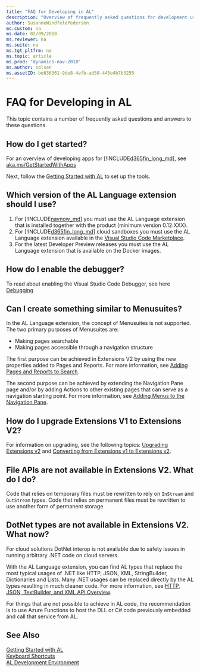 ```yaml
---
title: "FAQ for Developing in AL"
description: "Overview of frequently asked questions for development using the AL language."
author: SusanneWindfeldPedersen
ms.custom: na
ms.date: 02/09/2018
ms.reviewer: na
ms.suite: na
ms.tgt_pltfrm: na
ms.topic: article
ms.prod: "dynamics-nav-2018"
ms.author: solsen
ms.assetID: be636361-9de8-4efb-ad50-445e4b7b3255
---
```


 

# FAQ for Developing in AL
This topic contains a number of frequently asked questions and answers to these questions. 

## How do I get started?
For an overview of developing apps for [!INCLUDE[d365fin_long_md](includes/d365fin_long_md.md)], see [aka.ms/GetStartedWithApps](devenv-develop-apps-for-fin.md)

Next, follow the [Getting Started with AL](devenv-get-started.md) to set up the tools.


## Which version of the AL Language extension should I use?
1) For [!INCLUDE[navnow_md](includes/navnow_md.md)] you must use the AL Language extension that is installed together with the product (minimum version 0.12.XXX).
2) For [!INCLUDE[d365fin_long_md](includes/d365fin_long_md.md)] cloud sandboxes you must use the AL Language extension available in the [Visual Studio Code Marketplace](https://marketplace.visualstudio.com/vscode).
3) For the latest Developer Preview releases you must use the AL Language extension that is available on the Docker images.

## How do I enable the debugger?
To read about enabling the Visual Studio Code Debugger, see here [Debugging](devenv-debugging.md)

## Can I create something similar to Menusuites?
In the AL Language extension, the concept of Menusuites is not supported. The two primary purposes of Menusuites are:

- Making pages searchable
- Making pages accessible through a navigation structure

The first purpose can be achieved in Extensions V2 by using the new properties added to Pages and Reports. For more information, see [Adding Pages and Reports to Search](devenv-al-menusuite-functionality.md).

The second purpose can be achieved by extending the Navigation Pane page and/or by adding Actions to other existing pages that can serve as a navigation starting point. For more information, see [Adding Menus to the Navigation Pane](devenv-adding-menus-to-navigation-pane.md).

## How do I upgrade Extensions V1 to Extensions V2?
For information on upgrading, see the following topics:
[Upgrading Extensions v2](devenv-upgrading-extensions.md) and [Converting from Extensions v1 to Extensions v2](devenv-upgrade-v1-to-v2-overview.md).

## File APIs are not available in Extensions V2. What do I do?
Code that relies on temporary files must be rewritten to rely on `InStream` and `OutStream` types. Code that relies on permanent files must be rewritten to use another form of permanent storage.

## DotNet types are not available in Extensions V2. What now?
For cloud solutions DotNet interop is not available due to safety issues in running arbitrary .NET code on cloud servers. 

With the AL Language extension, you can find AL types that replace the most typical usages of .NET like HTTP, JSON, XML, StringBuilder, Dictionaries and Lists. Many .NET usages can be replaced directly by the AL types resulting in much cleaner code. For more information, see [HTTP, JSON, TextBuilder, and XML API Overview](devenv-restapi-overview.md).

For things that are not possible to achieve in AL code, the recommendation is to use Azure Functions to host the DLL or C# code previously embedded and call that service from AL.

## See Also
[Getting Started with AL](devenv-get-started.md)  
[Keyboard Shortcuts](devenv-keyboard-shortcuts.md)    
[AL Development Environment](devenv-reference-overview.md)  
